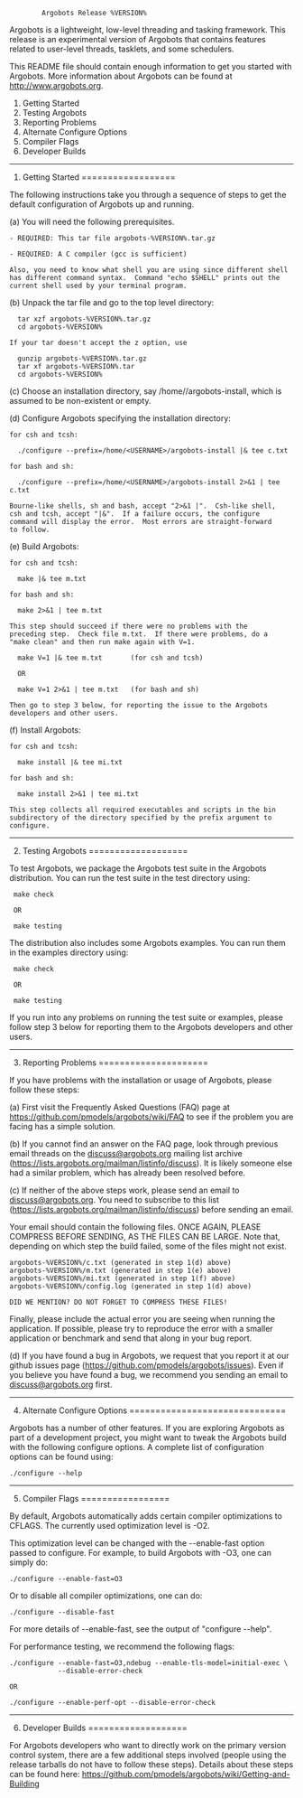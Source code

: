 			Argobots Release %VERSION%

Argobots is a lightweight, low-level threading and tasking framework.
This release is an experimental version of Argobots that contains
features related to user-level threads, tasklets, and some schedulers.

This README file should contain enough information to get you started
with Argobots.  More information about Argobots can be found at
http://www.argobots.org.


1. Getting Started
2. Testing Argobots
3. Reporting Problems
4. Alternate Configure Options
5. Compiler Flags
6. Developer Builds


-------------------------------------------------------------------------

1. Getting Started
==================

The following instructions take you through a sequence of steps to get
the default configuration of Argobots up and running.

(a) You will need the following prerequisites.

    - REQUIRED: This tar file argobots-%VERSION%.tar.gz

    - REQUIRED: A C compiler (gcc is sufficient)

    Also, you need to know what shell you are using since different shell
    has different command syntax.  Command "echo $SHELL" prints out the
    current shell used by your terminal program.

(b) Unpack the tar file and go to the top level directory:

      tar xzf argobots-%VERSION%.tar.gz
      cd argobots-%VERSION%

    If your tar doesn't accept the z option, use

      gunzip argobots-%VERSION%.tar.gz
      tar xf argobots-%VERSION%.tar
      cd argobots-%VERSION%

(c) Choose an installation directory, say
    /home/<USERNAME>/argobots-install, which is assumed to be non-existent
    or empty.

(d) Configure Argobots specifying the installation directory:

    for csh and tcsh:

      ./configure --prefix=/home/<USERNAME>/argobots-install |& tee c.txt

    for bash and sh:

      ./configure --prefix=/home/<USERNAME>/argobots-install 2>&1 | tee c.txt

    Bourne-like shells, sh and bash, accept "2>&1 |".  Csh-like shell,
    csh and tcsh, accept "|&".  If a failure occurs, the configure
    command will display the error.  Most errors are straight-forward
    to follow.

(e) Build Argobots:

    for csh and tcsh:

      make |& tee m.txt

    for bash and sh:

      make 2>&1 | tee m.txt

    This step should succeed if there were no problems with the
    preceding step.  Check file m.txt.  If there were problems, do a
    "make clean" and then run make again with V=1.

      make V=1 |& tee m.txt       (for csh and tcsh)

      OR

      make V=1 2>&1 | tee m.txt   (for bash and sh)

    Then go to step 3 below, for reporting the issue to the Argobots
    developers and other users.

(f) Install Argobots:

    for csh and tcsh:

      make install |& tee mi.txt

    for bash and sh:

      make install 2>&1 | tee mi.txt

    This step collects all required executables and scripts in the bin
    subdirectory of the directory specified by the prefix argument to
    configure.

-------------------------------------------------------------------------

2. Testing Argobots
===================

To test Argobots, we package the Argobots test suite in the Argobots
distribution.  You can run the test suite in the test directory using:

     make check

     OR

     make testing

The distribution also includes some Argobots examples.  You can run
them in the examples directory using:

     make check

     OR

     make testing

If you run into any problems on running the test suite or examples,
please follow step 3 below for reporting them to the Argobots
developers and other users.

-------------------------------------------------------------------------

3. Reporting Problems
=====================

If you have problems with the installation or usage of Argobots, please
follow these steps:

(a) First visit the Frequently Asked Questions (FAQ) page at
https://github.com/pmodels/argobots/wiki/FAQ
to see if the problem you are facing has a simple solution.

(b) If you cannot find an answer on the FAQ page, look through previous
email threads on the discuss@argobots.org mailing list archive
(https://lists.argobots.org/mailman/listinfo/discuss).  It is likely
someone else had a similar problem, which has already been resolved
before.

(c) If neither of the above steps work, please send an email to
discuss@argobots.org.  You need to subscribe to this list
(https://lists.argobots.org/mailman/listinfo/discuss) before sending
an email.

Your email should contain the following files.  ONCE AGAIN, PLEASE
COMPRESS BEFORE SENDING, AS THE FILES CAN BE LARGE.  Note that,
depending on which step the build failed, some of the files might not
exist.

    argobots-%VERSION%/c.txt (generated in step 1(d) above)
    argobots-%VERSION%/m.txt (generated in step 1(e) above)
    argobots-%VERSION%/mi.txt (generated in step 1(f) above)
    argobots-%VERSION%/config.log (generated in step 1(d) above)

    DID WE MENTION? DO NOT FORGET TO COMPRESS THESE FILES!

Finally, please include the actual error you are seeing when running
the application.  If possible, please try to reproduce the error with
a smaller application or benchmark and send that along in your bug
report.

(d) If you have found a bug in Argobots, we request that you report it
at our github issues page (https://github.com/pmodels/argobots/issues).
Even if you believe you have found a bug, we recommend you sending an
email to discuss@argobots.org first.

-------------------------------------------------------------------------

4. Alternate Configure Options
==============================

Argobots has a number of other features.  If you are exploring
Argobots as part of a development project, you might want to tweak the
Argobots build with the following configure options.  A complete list
of configuration options can be found using:

    ./configure --help

-------------------------------------------------------------------------

5. Compiler Flags
=================

By default, Argobots automatically adds certain compiler optimizations
to CFLAGS.  The currently used optimization level is -O2.

This optimization level can be changed with the --enable-fast option
passed to configure.  For example, to build Argobots with -O3, one can
simply do:

    ./configure --enable-fast=O3

Or to disable all compiler optimizations, one can do:

    ./configure --disable-fast

For more details of --enable-fast, see the output of "configure --help".

For performance testing, we recommend the following flags:

    ./configure --enable-fast=O3,ndebug --enable-tls-model=initial-exec \
                --disable-error-check

    OR

    ./configure --enable-perf-opt --disable-error-check

-------------------------------------------------------------------------

6. Developer Builds
===================

For Argobots developers who want to directly work on the primary
version control system, there are a few additional steps involved
(people using the release tarballs do not have to follow these steps).
Details about these steps can be found here:
https://github.com/pmodels/argobots/wiki/Getting-and-Building

